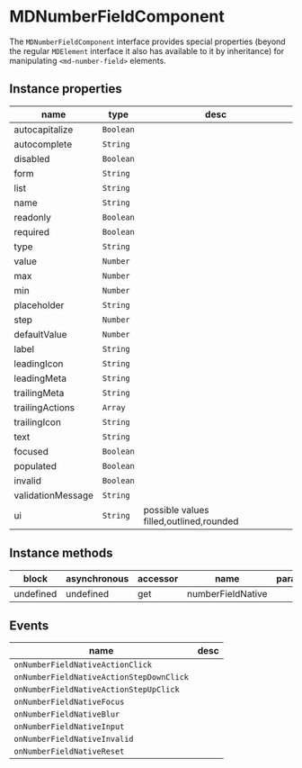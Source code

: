 # MDNumberFieldComponent
The `MDNumberFieldComponent` interface provides special properties (beyond the regular `MDElement` interface it also has available to it by inheritance) for manipulating `<md-number-field>` elements.

## Instance properties

name|type|desc
---|---|---
autocapitalize|`Boolean`|
autocomplete|`String`|
disabled|`Boolean`|
form|`String`|
list|`String`|
name|`String`|
readonly|`Boolean`|
required|`Boolean`|
type|`String`|
value|`Number`|
max|`Number`|
min|`Number`|
placeholder|`String`|
step|`Number`|
defaultValue|`Number`|
label|`String`|
leadingIcon|`String`|
leadingMeta|`String`|
trailingMeta|`String`|
trailingActions|`Array`|
trailingIcon|`String`|
text|`String`|
focused|`Boolean`|
populated|`Boolean`|
invalid|`Boolean`|
validationMessage|`String`|
ui|`String`|possible values filled,outlined,rounded

## Instance methods

block| asynchronous | accessor| name| parameters
---| --- | ---| ---| ---
undefined| undefined | get| numberFieldNative| 

## Events

name|desc
---|---
`onNumberFieldNativeActionClick`|
`onNumberFieldNativeActionStepDownClick`|
`onNumberFieldNativeActionStepUpClick`|
`onNumberFieldNativeFocus`|
`onNumberFieldNativeBlur`|
`onNumberFieldNativeInput`|
`onNumberFieldNativeInvalid`|
`onNumberFieldNativeReset`|
